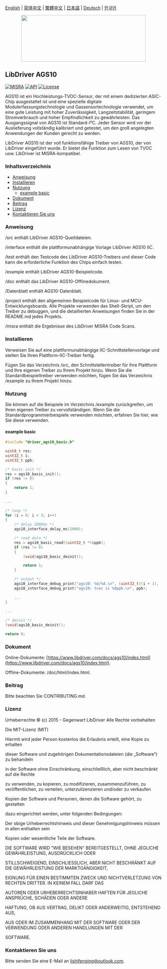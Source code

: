 [English](/README.md) | [ 简体中文](/README_zh-Hans.md) | [繁體中文](/README_zh-Hant.md) | [日本語](/README_ja.md) | [Deutsch](/README_de.md) | [한국어](/README_ko.md)

<div align=center>
<img src="/doc/image/logo.svg" width="400" height="150"/>
</div>

## LibDriver AGS10
[![MISRA](https://img.shields.io/badge/misra-compliant-brightgreen.svg)](/misra/README.md) [![API](https://img.shields.io/badge/api-reference-blue.svg)](https://www.libdriver.com/docs/ags10/index.html) [![License](https://img.shields.io/badge/license-MIT-brightgreen.svg)](/LICENSE) 

AGS10 ist ein Hochleistungs-TVOC-Sensor, der mit einem dedizierten ASIC-Chip ausgestattet ist und eine spezielle digitale Modulerfassungstechnologie und Gassensortechnologie verwendet, um eine gute Leistung mit hoher Zuverlässigkeit, Langzeitstabilität, geringem Stromverbrauch und hoher Empfindlichkeit zu gewährleisten. Das Ausgangssignal von AGS10 ist Standard-I²C. Jeder Sensor wird vor der Auslieferung vollständig kalibriert und getestet, um den groß angelegten Anwendungen der Kunden gerecht zu werden.

LibDriver AGS10 ist der voll funktionsfähige Treiber von AGS10, der von LibDriver eingeführt wurde. Er bietet die Funktion zum Lesen von TVOC usw. LibDriver ist MISRA-kompatibel.

### Inhaltsverzeichnis

  - [Anweisung](#Anweisung)
  - [Installieren](#Installieren)
  - [Nutzung](#Nutzung)
    - [example basic](#example-basic)
  - [Dokument](#Dokument)
  - [Beitrag](#Beitrag)
  - [Lizenz](#Lizenz)
  - [Kontaktieren Sie uns](#Kontaktieren-Sie-uns)

### Anweisung

/src enthält LibDriver AGS10-Quelldateien.

/interface enthält die plattformunabhängige Vorlage LibDriver AGS10 IIC.

/test enthält den Testcode des LibDriver AGS10-Treibers und dieser Code kann die erforderliche Funktion des Chips einfach testen.

/example enthält LibDriver AGS10-Beispielcode.

/doc enthält das LibDriver AGS10-Offlinedokument.

/Datenblatt enthält AGS10-Datenblatt.

/project enthält den allgemeinen Beispielcode für Linux- und MCU-Entwicklungsboards. Alle Projekte verwenden das Shell-Skript, um den Treiber zu debuggen, und die detaillierten Anweisungen finden Sie in der README.md jedes Projekts.

/misra enthält die Ergebnisse des LibDriver MISRA Code Scans.

### Installieren

Verweisen Sie auf eine plattformunabhängige IIC-Schnittstellenvorlage und stellen Sie Ihren Plattform-IIC-Treiber fertig.

Fügen Sie das Verzeichnis /src, den Schnittstellentreiber für Ihre Plattform und Ihre eigenen Treiber zu Ihrem Projekt hinzu. Wenn Sie die Standardbeispieltreiber verwenden möchten, fügen Sie das Verzeichnis /example zu Ihrem Projekt hinzu.

### Nutzung

Sie können auf die Beispiele im Verzeichnis /example zurückgreifen, um Ihren eigenen Treiber zu vervollständigen. Wenn Sie die Standardprogrammierbeispiele verwenden möchten, erfahren Sie hier, wie Sie diese verwenden.

#### example basic

```C
#include "driver_ags10_basic.h"

uint8_t res;
uint32_t i;
uint32_t ppb;

/* basic init */
res = ags10_basic_init();
if (res != 0)
{
    return 1;
}

...
    
/* loop */
for (i = 0; i < 3; i++)
{
    /* delay 2000ms */
    ags10_interface_delay_ms(2000);

    /* read data */
    res = ags10_basic_read((uint32_t *)&ppb);
    if (res != 0)
    {
        (void)ags10_basic_deinit();

        return 1;
    }

    /* output */
    ags10_interface_debug_print("ags10: %d/%d.\n", (uint32_t)(i + 1), (uint32_t)3);
    ags10_interface_debug_print("ags10: tvoc is %dppb.\n", ppb);
    
    ...
}

...
    
/* deinit */
(void)ags10_basic_deinit();

return 0;
```

### Dokument

Online-Dokumente: [https://www.libdriver.com/docs/ags10/index.html](https://www.libdriver.com/docs/ags10/index.html).

Offline-Dokumente: /doc/html/index.html.

### Beitrag

Bitte beachten Sie CONTRIBUTING.md.

### Lizenz

Urheberrechte © (c) 2015 - Gegenwart LibDriver Alle Rechte vorbehalten



Die MIT-Lizenz (MIT)



Hiermit wird jeder Person kostenlos die Erlaubnis erteilt, eine Kopie zu erhalten

dieser Software und zugehörigen Dokumentationsdateien (die „Software“) zu behandeln

in der Software ohne Einschränkung, einschließlich, aber nicht beschränkt auf die Rechte

zu verwenden, zu kopieren, zu modifizieren, zusammenzuführen, zu veröffentlichen, zu verteilen, unterzulizenzieren und/oder zu verkaufen

Kopien der Software und Personen, denen die Software gehört, zu gestatten

dazu eingerichtet werden, unter folgenden Bedingungen:



Der obige Urheberrechtshinweis und dieser Genehmigungshinweis müssen in allen enthalten sein

Kopien oder wesentliche Teile der Software.



DIE SOFTWARE WIRD "WIE BESEHEN" BEREITGESTELLT, OHNE JEGLICHE GEWÄHRLEISTUNG, AUSDRÜCKLICH ODER

STILLSCHWEIGEND, EINSCHLIESSLICH, ABER NICHT BESCHRÄNKT AUF DIE GEWÄHRLEISTUNG DER MARKTGÄNGIGKEIT,

EIGNUNG FÜR EINEN BESTIMMTEN ZWECK UND NICHTVERLETZUNG VON RECHTEN DRITTER. IN KEINEM FALL DARF DAS

AUTOREN ODER URHEBERRECHTSINHABER HAFTEN FÜR JEGLICHE ANSPRÜCHE, SCHÄDEN ODER ANDERE

HAFTUNG, OB AUS VERTRAG, DELIKT ODER ANDERWEITIG, ENTSTEHEND AUS,

AUS ODER IM ZUSAMMENHANG MIT DER SOFTWARE ODER DER VERWENDUNG ODER ANDEREN HANDLUNGEN MIT DER

SOFTWARE.

### Kontaktieren Sie uns

Bitte senden Sie eine E-Mail an lishifenging@outlook.com.